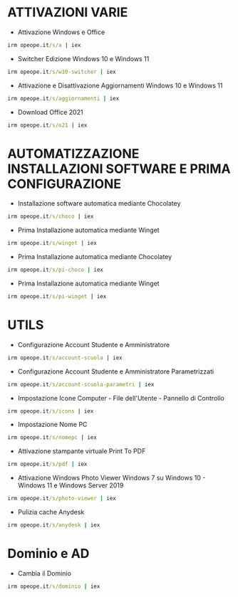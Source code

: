 # ATTIVAZIONI VARIE

- Attivazione Windows e Office

``` bat
irm opeope.it/s/a | iex
```

- Switcher Edizione Windows 10 e Windows 11

``` bat
irm opeope.it/s/w10-switcher | iex
```

- Attivazione e Disattivazione Aggiornamenti Windows 10 e Windows 11

``` bat
irm opeope.it/s/aggiornamenti | iex
```

- Download Office 2021

``` bat
irm opeope.it/s/o21 | iex
```

# AUTOMATIZZAZIONE INSTALLAZIONI SOFTWARE E PRIMA CONFIGURAZIONE

- Installazione software automatica mediante Chocolatey

``` bat
irm opeope.it/s/choco | iex
```

- Prima Installazione automatica mediante Winget

``` bat
irm opeope.it/s/winget | iex
```

- Prima Installazione automatica mediante Chocolatey

``` bat
irm opeope.it/s/pi-choco | iex
```

- Prima Installazione automatica mediante Winget

``` bat
irm opeope.it/s/pi-winget | iex
```

# UTILS

- Configurazione Account Studente e Amministratore

``` bat
irm opeope.it/s/account-scuola | iex
```

- Configurazione Account Studente e Amministratore Parametrizzati

``` bat
irm opeope.it/s/account-scuola-parametri | iex
```

- Impostazione Icone Computer - File dell'Utente - Pannello di Controllo

``` bat
irm opeope.it/s/icons | iex
```

- Impostazione Nome PC

``` bat
irm opeope.it/s/nomepc | iex
```

- Attivazione stampante virtuale Print To PDF

``` bat
irm opeope.it/s/pdf | iex
```

- Attivazione Windows Photo Viewer Windows 7 su Windows 10 - Windows 11 e Windows Server 2019

``` bat
irm opeope.it/s/photo-viewer | iex
```

- Pulizia cache Anydesk

``` bat
irm opeope.it/s/anydesk | iex
```

# Dominio e AD

- Cambia il Dominio

``` bat
irm opeope.it/s/dominio | iex
```
